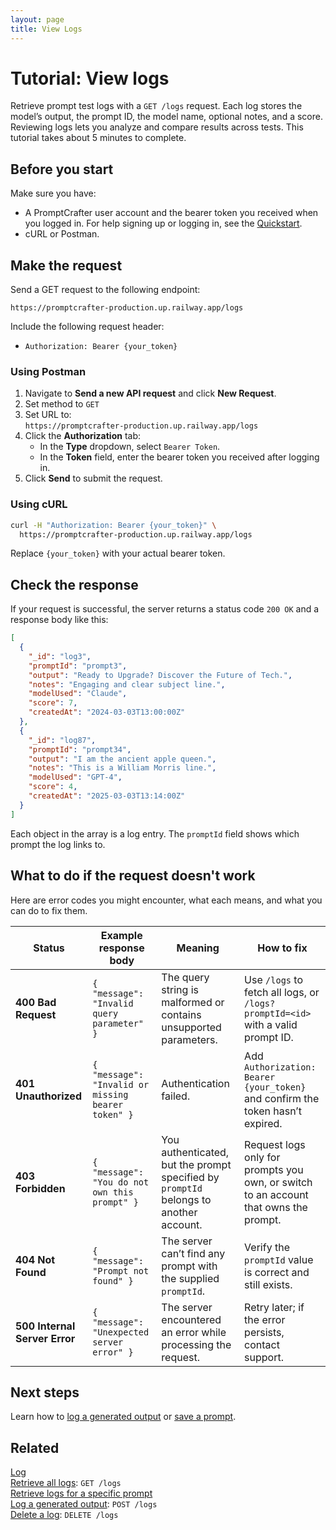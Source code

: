 ```yaml
---
layout: page
title: View Logs
---
```


# Tutorial: View logs

Retrieve prompt test logs with a `GET /logs` request. Each log stores the model’s output, the prompt ID, the model name, optional notes, and a score. Reviewing logs lets you analyze and compare results across tests. This tutorial takes about 5 minutes to complete.

## Before you start

Make sure you have:

- A PromptCrafter user account and the bearer token you received when you logged in. For help signing up or logging in, see the [Quickstart](../quickstart.md).
- cURL or Postman.  

## Make the request

Send a GET request to the following endpoint:

```text
https://promptcrafter-production.up.railway.app/logs
```

Include the following request header:

- `Authorization: Bearer {your_token}`

### Using Postman

1. Navigate to **Send a new API request** and click **New Request**.
2. Set method to `GET`
3. Set URL to:  
   `https://promptcrafter-production.up.railway.app/logs`
4. Click the **Authorization** tab:
   - In the **Type** dropdown, select `Bearer Token`.
   - In the **Token** field, enter the bearer token you received after logging in.
5. Click **Send** to submit the request.

### Using cURL

```bash
curl -H "Authorization: Bearer {your_token}" \
  https://promptcrafter-production.up.railway.app/logs
```

Replace `{your_token}` with your actual bearer token.

## Check the response

If your request is successful, the server returns a status code `200 OK` and a response body like this:

```json
[
  {
    "_id": "log3",
    "promptId": "prompt3",
    "output": "Ready to Upgrade? Discover the Future of Tech.",
    "notes": "Engaging and clear subject line.",
    "modelUsed": "Claude",
    "score": 7,
    "createdAt": "2024-03-03T13:00:00Z"
  },
  {
    "_id": "log87",
    "promptId": "prompt34",
    "output": "I am the ancient apple queen.",
    "notes": "This is a William Morris line.",
    "modelUsed": "GPT-4",
    "score": 4,
    "createdAt": "2025-03-03T13:14:00Z"
  }
]
```

Each object in the array is a log entry. The `promptId` field shows which prompt the log links to.

## What to do if the request doesn't work

Here are error codes you might encounter, what each means, and what you can do to fix them.

| Status | Example response body | Meaning | How to fix |
|--------|----------------------|---------|------------|
| **400 Bad Request** | `{ "message": "Invalid query parameter" }` | The query string is malformed or contains unsupported parameters. | Use `/logs` to fetch all logs, or `/logs?promptId=<id>` with a valid prompt ID. |
| **401 Unauthorized** | `{ "message": "Invalid or missing bearer token" }` | Authentication failed. | Add `Authorization: Bearer {your_token}` and confirm the token hasn’t expired. |
| **403 Forbidden** | `{ "message": "You do not own this prompt" }` | You authenticated, but the prompt specified by `promptId` belongs to another account. | Request logs only for prompts you own, or switch to an account that owns the prompt. |
| **404 Not Found** | `{ "message": "Prompt not found" }` | The server can’t find any prompt with the supplied `promptId`. | Verify the `promptId` value is correct and still exists. |
| **500 Internal Server Error** | `{ "message": "Unexpected server error" }` | The server encountered an error while processing the request. | Retry later; if the error persists, contact support. |

## Next steps

Learn how to [log a generated output](test-prompt.md) or [save a prompt](create-prompt.md).

## Related

[Log](../reference/resources/log.md)  
[Retrieve all logs](../reference/endpoints/get-logs.md): `GET /logs`  
[Retrieve logs for a specific prompt](../reference/endpoints/get-logs-by-prompt.md)  
[Log a generated output](../reference/endpoints/post-logs.md): `POST /logs`  
[Delete a log](../reference/endpoints/delete-logs-id.md): `DELETE /logs`  

